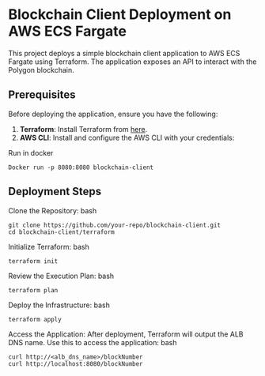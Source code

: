 # Blockchain Client Deployment on AWS ECS Fargate

This project deploys a simple blockchain client application to AWS ECS Fargate using Terraform. The application exposes an API to interact with the Polygon blockchain.

## Prerequisites

Before deploying the application, ensure you have the following:

1. **Terraform**: Install Terraform from [here](https://www.terraform.io/downloads.html).
2. **AWS CLI**: Install and configure the AWS CLI with your credentials:

Run in docker
```
Docker run -p 8080:8080 blockchain-client
```

## Deployment Steps

Clone the Repository:
bash
```
git clone https://github.com/your-repo/blockchain-client.git
cd blockchain-client/terraform
```

Initialize Terraform:
bash
```
terraform init
```

Review the Execution Plan:
bash
```
terraform plan
```

Deploy the Infrastructure:
bash
```
terraform apply
```

Access the Application:
After deployment, Terraform will output the ALB DNS name. Use this to access the application:
bash
```
curl http://<alb_dns_name>/blockNumber
curl http://localhost:8080/blockNumber 
```
